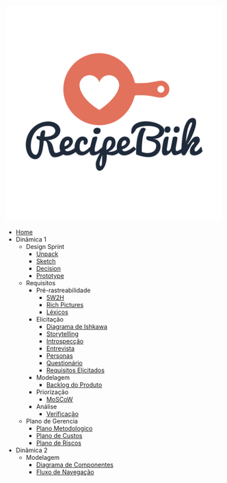 <a href="/">
    <img src="assets/assets/logo.svg" class="sidebar-recipebuk-logo">
</a>

* [Home](README.md)
* Dinâmica 1
    * Design Sprint
        * [Unpack](01-design-sprint/unpack.md)
        * [Sketch](01-design-sprint/sketch.md)
        * [Decision](01-design-sprint/decision.md)
        * [Prototype](01-design-sprint/prototype.md)
    * Requisitos
        * Pré-rastreabilidade
            * [5W2H](02-requisitos/pre-rastreabilidade/5w2h.md)
            * [Rich Pictures](02-requisitos/pre-rastreabilidade/richpicture.md)
            * [Léxicos](02-requisitos/pre-rastreabilidade/lexicos.md) 
        * Elicitação
            * [Diagrama de Ishkawa](02-requisitos/elicitacao/diagrama_ishkawa.md)
            * [Storytelling](02-requisitos/elicitacao/storytelling.md)
            * [Introspecção](02-requisitos/elicitacao/introspeccao.md)
            * [Entrevista](02-requisitos/elicitacao/entrevista.md)
            * [Personas](02-requisitos/elicitacao/personas.md)
            * [Questionário](02-requisitos/elicitacao/questionario.md)
            * [Requisitos Elicitados](02-requisitos/elicitacao/tabela_requisitos.md)
        * Modelagem
            * [Backlog do Produto](02-requisitos/modelagem/backlog.md)
        * Priorização
            * [MoSCoW](02-requisitos/priorizacao/moscow.md)
        * Análise
            * [Verificação](02-requisitos/analise/verificacao/verificacao.md)
    * Plano de Gerencia
        * [Plano Metodologico](03-plano-gerencia/plano-metodologico.md)
        * [Plano de Custos](03-plano-gerencia/plano-custos.md)
        * [Plano de Riscos](03-plano-gerencia/plano-riscos.md)
* Dinâmica 2
    * Modelagem
        * [Diagrama de Componentes](04-modelagem/diagrama-componentes.md)
        * [Fluxo de Navegação](04-modelagem/fluxo-de-navegacao.md)